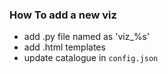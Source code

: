 ### How To add a new viz

- add .py file named as 'viz_%s'
- add .html templates
- update catalogue in `config.json`